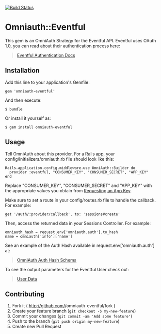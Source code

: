 [![Build Status](https://travis-ci.org/kelleystephens/omniauth-eventful.svg?branch=master)](https://travis-ci.org/kelleystephens/omniauth-eventful)


# Omniauth::Eventful

This gem is an OmniAuth Strategy for the Eventful API. Eventful uses OAuth 1.0,
you can read about their authentication process here:  

>[Eventful Authentication Docs](http://api.eventful.com/)

## Installation

Add this line to your application's Gemfile:

    gem 'omniauth-eventful'

And then execute:

    $ bundle

Or install it yourself as:

    $ gem install omniauth-eventful

## Usage

Tell OmniAuth about this provider. For a Rails app, your config/initializers/omniauth.rb file should look like this:

    Rails.application.config.middleware.use OmniAuth::Builder do
      provider :eventful, "CONSUMER_KEY", "CONSUMER_SECRET", "APP_KEY"
    end

Replace "CONSUMER_KEY", "CONSUMER_SECRET" and "APP_KEY" with the appropriate values you obtain
from [Requesting an App Key](http://api.eventful.com/keys/new).

Make sure to set a route in your config/routes.rb file to handle the callback.
For example:

`get '/auth/:provider/callback', to: 'sessions#create'`

Then, access the returned data in your Sessions Controller.
For example:

`omniauth_hash = request.env['omniauth.auth'].to_hash`<br>
`name = omniauth['info']['name']`

See an example of the Auth Hash available in request.env['omniauth.auth'] at:
> [OmniAuth Auth Hash Schema](https://github.com/intridea/omniauth/wiki/Auth-Hash-Schema)

To see the output parameters for the Eventful User check out:
> [User Data](http://api.eventful.com/docs/users/get)

## Contributing

1. Fork it ( http://github.com/<my-github-username>/omniauth-eventful/fork )
2. Create your feature branch (`git checkout -b my-new-feature`)
3. Commit your changes (`git commit -am 'Add some feature'`)
4. Push to the branch (`git push origin my-new-feature`)
5. Create new Pull Request
